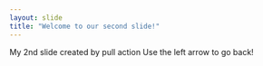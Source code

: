 ```yaml
---
layout: slide
title: "Welcome to our second slide!"
---
```

My 2nd slide created by pull action
Use the left arrow to go back!
